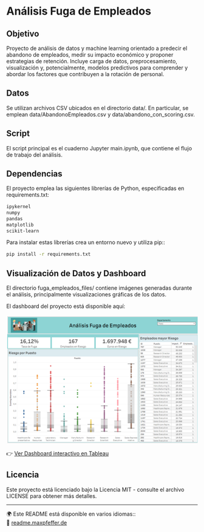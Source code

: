 # Análisis Fuga de Empleados

## Objetivo

Proyecto de análisis de datos y machine learning orientado a predecir el abandono de empleados, medir su impacto económico y proponer estrategias de retención.
Incluye carga de datos, preprocesamiento, visualización y, potencialmente, modelos predictivos para comprender y abordar los factores que contribuyen a la rotación de personal.

## Datos

Se utilizan archivos CSV ubicados en el directorio data/. En particular, se emplean data/AbandonoEmpleados.csv y data/abandono_con_scoring.csv.

## Script

El script principal es el cuaderno Jupyter main.ipynb, que contiene el flujo de trabajo del análisis.

## Dependencias

El proyecto emplea las siguientes librerías de Python, especificadas en requirements.txt:

```text
ipykernel
numpy
pandas 
matplotlib
scikit-learn
```

Para instalar estas librerías crea un entorno nuevo y utiliza pip::

```bash
pip install -r requirements.txt
```

## Visualización de Datos y Dashboard

El directorio fuga_empleados_files/ contiene imágenes generadas durante el análisis, principalmente visualizaciones gráficas de los datos.


El dashboard del proyecto está disponible aquí:

![Dashboard de Tableau](fuga_empleados_files/abandono_empleados.png)  

👉 [Ver Dashboard interactivo en Tableau](https://public.tableau.com/views/DashboardAbandonoEmpleados_17549150031180/Dashboard1)



## Licencia

Este proyecto está licenciado bajo la Licencia MIT - consulte el archivo LICENSE para obtener más detalles.

---

🌍 Este README está disponible en varios idiomas::  
🔗 [readme.maxpfeffer.de](https://readme.maxpfeffer.de/readme/b864d3a6bb18d61b5faef1d717255887a7f795d35b868b3afc5af8126ad8f9e46928e934fd605bfdf34a2bb25fa0f8210ade20b24d632a7542036ec53e208d14/Spanish)